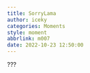 ```yaml
---
title: SorryLama
author: iceky
categories: Moments
style: moment
abbrlink: m007
date: 2022-10-23 12:50:00
---
```

???